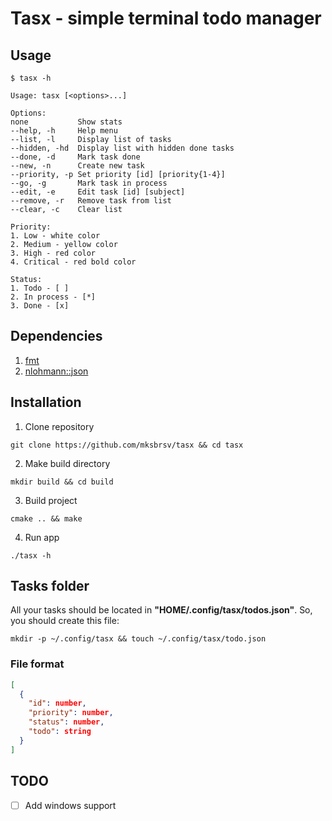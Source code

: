# Tasx - simple terminal todo manager

## Usage

```
$ tasx -h

Usage: tasx [<options>...]

Options:
none           Show stats
--help, -h     Help menu
--list, -l     Display list of tasks
--hidden, -hd  Display list with hidden done tasks
--done, -d     Mark task done
--new, -n      Create new task
--priority, -p Set priority [id] [priority{1-4}]
--go, -g       Mark task in process
--edit, -e     Edit task [id] [subject]
--remove, -r   Remove task from list
--clear, -c    Clear list

Priority:
1. Low - white color
2. Medium - yellow color
3. High - red color
4. Critical - red bold color

Status:
1. Todo - [ ]
2. In process - [*]
3. Done - [x]
```

## Dependencies

1. [fmt](https://github.com/fmtlib/fmt)
2. [nlohmann::json](https://github.com/nlohmann/json)

## Installation

1. Clone repository

```shell
git clone https://github.com/mksbrsv/tasx && cd tasx
```

2. Make build directory

```shell
mkdir build && cd build
```

3. Build project

```shell
cmake .. && make
```

4. Run app

```shell
./tasx -h
```

## Tasks folder

All your tasks should be located in **"HOME/.config/tasx/todos.json"**.
So, you should create this file:

```shell
mkdir -p ~/.config/tasx && touch ~/.config/tasx/todo.json
```

### File format

```json
[
  {
    "id": number,
    "priority": number,
    "status": number,
    "todo": string
  }
]
```

## TODO

- [ ] Add windows support
